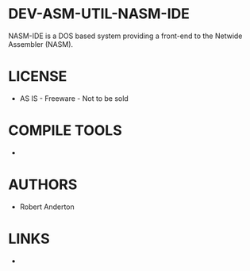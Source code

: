 DEV-ASM-UTIL-NASM-IDE
=====================

NASM-IDE is a DOS based system providing a front-end to the Netwide Assembler (NASM).


LICENSE
===============
* AS IS - Freeware - Not to be sold

COMPILE TOOLS
===============
* 

AUTHORS
===============
* Robert Anderton

LINKS
===============
* 
